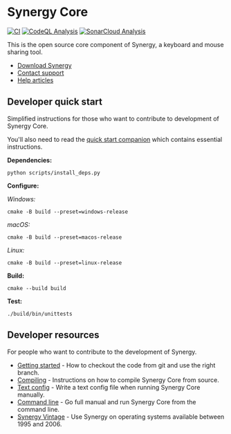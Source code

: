 # Synergy Core

[![CI](https://github.com/symless/synergy-core/actions/workflows/ci.yml/badge.svg)](https://github.com/symless/synergy-core/actions/workflows/ci.yml)
[![CodeQL Analysis](https://github.com/symless/synergy-core/actions/workflows/codeql-analysis.yml/badge.svg)](https://github.com/symless/synergy-core/actions/workflows/codeql-analysis.yml)
[![SonarCloud Analysis](https://github.com/symless/synergy-core/actions/workflows/sonarcloud-analysis.yml/badge.svg)](https://github.com/symless/synergy-core/actions/workflows/sonarcloud-analysis.yml)

This is the open source core component of Synergy, a keyboard and mouse sharing tool.

* [Download Synergy](https://symless.com/synergy/download)
* [Contact support](https://symless.com/synergy/contact)
* [Help articles](https://symless.com/synergy/help)

## Developer quick start

Simplified instructions for those who want to contribute to development of Synergy Core.

You'll also need to read the 
[quick start companion](https://github.com/symless/synergy-core/wiki/Quick-start-companion)
which contains essential instructions.

**Dependencies:**
```
python scripts/install_deps.py
```

**Configure:**

*Windows:*
```
cmake -B build --preset=windows-release
```

*macOS:*
```
cmake -B build --preset=macos-release
```

*Linux:*
```
cmake -B build --preset=linux-release
```

**Build:**
```
cmake --build build
```

**Test:**
```
./build/bin/unittests
```

## Developer resources

For people who want to contribute to the development of Synergy.

* [Getting started](https://github.com/symless/synergy-core/wiki/Getting-Started) - How to checkout the code from git and use the right branch.
* [Compiling](https://github.com/symless/synergy-core/wiki/Compiling) - Instructions on how to compile Synergy Core from source.
* [Text config](https://github.com/symless/synergy-core/wiki/Text-Config) - Write a text config file when running Synergy Core manually.
* [Command line](https://github.com/symless/synergy-core/wiki/Command-Line) - Go full manual and run Synergy Core from the command line.
* [Synergy Vintage](https://github.com/nbolton/synergy-vintage) - Use Synergy on operating systems available between 1995 and 2006.
